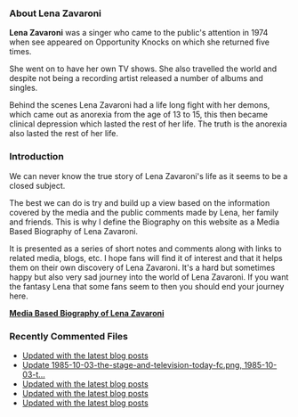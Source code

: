 ### About Lena Zavaroni

<p><strong>Lena Zavaroni</strong> was a singer who came to the public's attention in 1974 when see appeared on Opportunity Knocks on which she returned five times.</p>

<p>She went on to have her own TV shows. She also travelled the world and despite not being a recording artist released a number of albums and singles.</p>

<p>Behind the scenes Lena Zavaroni had a life long fight with her demons, which came out as anorexia from the age of 13 to 15, this then became clinical depression which lasted the rest of her life. The truth is the anorexia also lasted the rest of her life.</p>

### Introduction

<p>We can never know the true story of Lena Zavaroni's life as it seems to be a closed subject.</p>

<p>The best we can do is try and build up a view based on the information covered by the media and the public comments made by Lena, her family and friends. This is why I define the Biography on this website as a Media Based Biography of Lena Zavaroni.</p>

<p>It is presented as a series of short notes and comments along with links to related media, blogs, etc. I hope fans will find it of interest and that it helps them on their own discovery of Lena Zavaroni. It's a hard but sometimes happy but also very sad journey into the world of Lena Zavaroni. If you want the fantasy Lena that some fans seem to then you should end your journey here.</p>

<a href="https://fanzoflenazavaroni.github.io/biography/lena-zavaroni/"><strong>Media Based Biography of Lena Zavaroni</strong></a>

### Recently Commented Files

<!-- BLOG-POST-LIST:START -->
- [Updated with the latest blog posts](https://github.com/FanzOfLenaZavaroni/fanzoflenazavaroni.github.io/commit/150b04dcb782ceacc3186fa4abbe69f3d2627433)
- [Update 1985-10-03-the-stage-and-television-today-fc.png, 1985-10-03-t…](https://github.com/FanzOfLenaZavaroni/fanzoflenazavaroni.github.io/commit/de6b46c8f4c04c984f2511ee11da16d66fa30424)
- [Updated with the latest blog posts](https://github.com/FanzOfLenaZavaroni/fanzoflenazavaroni.github.io/commit/cdfb88fc221c2a030a16120bf543861f0df1ac8b)
- [Updated with the latest blog posts](https://github.com/FanzOfLenaZavaroni/fanzoflenazavaroni.github.io/commit/e6ffc38e1af0579740f6e7d52c90e19d09532ef8)
- [Updated with the latest blog posts](https://github.com/FanzOfLenaZavaroni/fanzoflenazavaroni.github.io/commit/368a86d6f6e2ed52a7688691eefecf8c93caeb2e)
<!-- BLOG-POST-LIST:END -->
